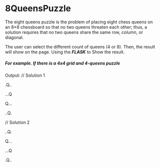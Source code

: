 # 8QueensPuzzle

The eight queens puzzle is the problem of placing eight chess queens on an 8×8 chessboard so that no two queens threaten each other; thus, a solution requires that no two queens share the same row, column, or diagonal.

The user can select the different count of queens (4 or 8).  Then, the result will show on the page. 
Using the ***FLASK*** to Show the result. 

<h5>For example. If there is a 4x4 grid and 4-queens puzzle</h5>
Output:
// Solution 1

.Q..

...Q

Q...

..Q.



// Solution 2

..Q.

Q...

...Q

.Q..


